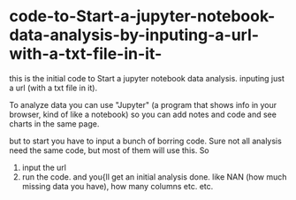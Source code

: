 # code-to-Start-a-jupyter-notebook-data-analysis-by-inputing-a-url-with-a-txt-file-in-it-
this is the initial code to Start a jupyter notebook data analysis. inputing just a url (with a txt file in it).

To analyze data you can use "Jupyter" (a program that shows info in your browser, kind of like a notebook) so you can add notes and code and see charts in the same page. 

but to start you have to input a bunch of borring code. Sure not all analysis need the same code, but most of them will use this. 
So 
1) input the url
2) run the code. and you{ll get an initial analysis done. like NAN (how much missing data you have), how many columns etc. etc.

